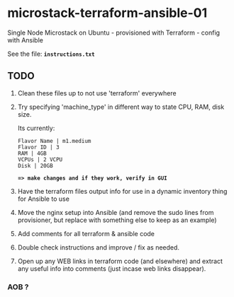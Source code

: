 # microstack-terraform-ansible-01
Single Node Microstack on Ubuntu - provisioned with Terraform - config with Ansible

See the file: **`instructions.txt`**

## TODO

1. Clean these files up to not use 'terraform' everywhere
2. Try specifying 'machine_type' in different way to state CPU, RAM, disk size.

    Its currently:

    ```text
    Flavor Name | m1.medium
    Flavor ID | 3
    RAM | 4GB
    VCPUs | 2 VCPU
    Disk | 20GB
    ```

    **`=> make changes and if they work, verify in GUI`**

3. Have the terraform files output info for use in a dynamic inventory thing for Ansible to use
4. Move the nginx setup into Ansible
    (and remove the sudo lines from provisioner, but replace with something else to keep as an example)

5. Add comments for all terraform & ansible code

6. Double check instructions and improve / fix as needed.

7. Open up any WEB links in terraform code (and elsewhere) and extract any useful info into comments (just incase web links disappear).

### AOB ?